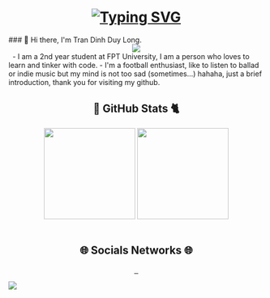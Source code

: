 <h1 align="center" width="25px">
        <a href="#"><img src="https://readme-typing-svg.herokuapp.com?font=Fira+Code&weight=500&size=25&pause=1000&color=55B4B0&width=435&lines=XAO+CH%C3%8CN+XIN+CH%C3%80O+%3E.%3C+" alt="Typing SVG" /></a>
</h1>
### 👋 Hi there, I'm Tran Dinh Duy Long.
&nbsp;
<div align="center">
        <img src="https://64.media.tumblr.com/be37681517ac3ba3031df94cb45711df/tumblr_puajrkcXxv1tgzy56o1_1280.gif">
</div>
&nbsp;
- I am a 2nd year student at FPT University, I am a person who loves to learn and tinker with code.
- I'm a football enthusiast, like to listen to ballad or indie music but my mind is not too sad (sometimes...) hahaha, just a brief introduction, thank you for visiting my github.
<h2 align="center">  🐼 GitHub Stats 🐈</h2>
<div align="center">
	<img height="180em" src="https://github-readme-stats.vercel.app/api?username=Longkovuichutnao&show_icons=true&hide_border=true&&count_private=true&include_all_commits=true&theme=tokyonight"/>
	<img height="180em" src="https://github-readme-stats.vercel.app/api/top-langs/?username=Longkovuichutnao&theme=dark&show_icons=true&hide_border=true&layout=compact&langs_count=8"/>
</div>
<br>
<h2 align="center">🌐 Socials Networks 🌐</h2>
<p align="center">
        <a href="https://www.facebook.com/longkvui" target="blank">
                <img src="https://img.shields.io/badge/Facebook-1877F2?style=for-the-badge&logo=facebook&logoColor=white" alt="">
        </a>
        <a href="mailto:tranlong280403@gmail.com" target="blank">
                <img src="https://img.shields.io/badge/Gmail-D14836?style=for-the-badge&logo=gmail&logoColor=white" alt="">
        </a>
        <a href="https://www.instagram.com/lwng284/" target="blank">
                <img src="https://img.shields.io/badge/Instagram-E4405F?style=for-the-badge&logo=instagram&logoColor=white"alt="">
        </a>
</p>
<img src="https://visitcount.itsvg.in/api?id=Longkovuichutnao&color=0">
    
